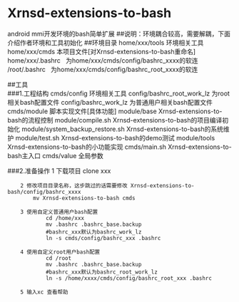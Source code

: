 # Xrnsd-extensions-to-bash   
android mmi开发环境的bash简单扩展
##说明：环境耦合较高，需要解耦，下面介绍作者环境和工具初始化
##环境目录
		home/xxx/tools     环境相关工具
		home/xxx/cmds      本项目文件[对Xrnsd-extensions-to-bash重命名]
		home/xxx/.bashrc   为home/xxx/cmds/config/bashrc_xxxx的软连
		/root/.bashrc      为home/xxx/cmds/config/bashrc_root_xxxx的软连

		
##工具				
###1.工程结构
		cmds/config     					环境相关工具
			config/bashrc_root_work_lz     	为root相关bash配置文件
			config/bashrc_work_lz     		为普通用户相关bash配置文件
		cmds/module     					脚本实现文件[具体功能]
			module/base     				Xrnsd-extensions-to-bash的流程控制
			module/compile.sh     			Xrnsd-extensions-to-bash的项目编译初始化
			module/system_backup_restore.sh Xrnsd-extensions-to-bash的系统维护
			module/test.sh     				Xrnsd-extensions-to-bash的demo测试
			module/tools     				Xrnsd-extensions-to-bash的小功能实现
		cmds/main.sh     					Xrnsd-extensions-to-bash主入口
		cmds/value     						全局参数
				
###2.准备操作
		1 下载项目
			clone xxx
			
		2 修改项目目录名称，这步跳过的话需要修改 Xrnsd-extensions-to-bash/config/bashrc_xxxx
			mv Xrnsd-extensions-to-bash cmds
		
		3 使用自定义普通用户bash配置
				cd /home/xxx
				mv .bashrc .bashrc_base.backup
				#bashrc_xxx默认为bashrc_work_lz
				ln -s cmds/config/bashrc_xxx .bashrc
				
		4 使用自定义root用户bash配置
				cd /root
				mv .bashrc .bashrc_base.backup
				#bashrc_xxx默认为bashrc_root_work_lz
				ln -s /home/xxxx/cmds/config/bashrc_root_xxx .bashrc
				
		5 输入xc 查看帮助
